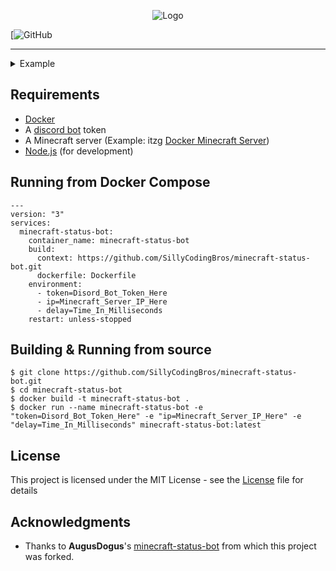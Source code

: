 <p align="center">
<img src="https://i.imgur.com/shFtqm7.png" alt="Logo">
</p>

[![GitHub](https://img.shields.io/github/license/SillyCodingBros/minecraft-status-bot?color=blue&style=for-the-badge)

---

<details>
  <summary>Example</summary>

  <img src="https://i.imgur.com/ac1wj7n.png" align="center"/>

</details>

## Requirements

- [Docker](https://docs.docker.com/get-docker/)
- A [discord bot](https://discordapp.com/developers/applications/) token
- A Minecraft server (Example: itzg [Docker Minecraft Server](https://github.com/itzg/docker-minecraft-server))
- [Node.js](https://nodejs.org/en/download) (for development)

## Running from Docker Compose
    ---
    version: "3"
    services:
      minecraft-status-bot:
        container_name: minecraft-status-bot
        build:
          context: https://github.com/SillyCodingBros/minecraft-status-bot.git
          dockerfile: Dockerfile
        environment:
          - token=Disord_Bot_Token_Here
          - ip=Minecraft_Server_IP_Here
          - delay=Time_In_Milliseconds
        restart: unless-stopped

## Building & Running from source

    $ git clone https://github.com/SillyCodingBros/minecraft-status-bot.git
    $ cd minecraft-status-bot
    $ docker build -t minecraft-status-bot .
    $ docker run --name minecraft-status-bot -e "token=Disord_Bot_Token_Here" -e "ip=Minecraft_Server_IP_Here" -e "delay=Time_In_Milliseconds" minecraft-status-bot:latest

## License

This project is licensed under the MIT License - see the [License](License) file for details

## Acknowledgments

- Thanks to **AugusDogus**'s [minecraft-status-bot](https://github.com/AugusDogus/minecraft-status-bot/) from which this project was forked.
